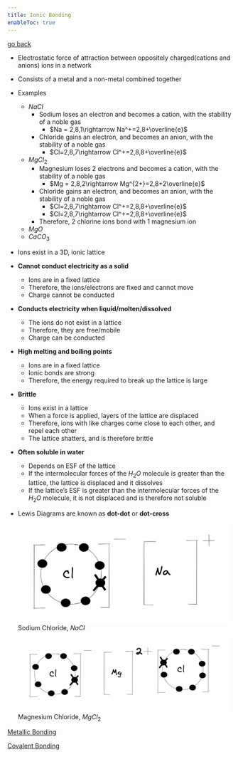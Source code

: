 ```yaml
---
title: Ionic Bonding
enableToc: true
---
```


[go back](Subjects/Chemistry.md)

-   Electrostatic force of attraction between oppositely charged(cations and anions) ions in a network
    
-   Consists of a metal and a non-metal combined together
    
-   Examples
    
    -   $NaCl$
        -   Sodium loses an electron and becomes a cation, with the stability of a noble gas
            -   $Na = 2,8,1\rightarrow Na^+=2,8+\overline{e}$
        -   Chloride gains an electron, and becomes an anion, with the stability of a noble gas
            -   $Cl=2,8,7\rightarrow Cl^+=2,8,8+\overline{e}$
    -   $MgCl_2$
        -   Magnesium loses 2 electrons and becomes a cation, with the stability of a noble gas
            -   $Mg = 2,8,2\rightarrow Mg^{2+}=2,8+2\overline{e}$
        -   Chloride gains an electron, and becomes an anion, with the stability of a noble gas
            -   $Cl=2,8,7\rightarrow Cl^+=2,8,8+\overline{e}$
            -   $Cl=2,8,7\rightarrow Cl^+=2,8,8+\overline{e}$
        -   Therefore, 2 chlorine ions bond with 1 magnesium ion
    -   $MgO$
    -   $CaCO_3$
-   Ions exist in a 3D, ionic lattice
    
-   **Cannot conduct electricity as a solid**
    
    -   Ions are in a fixed lattice
    -   Therefore, the ions/electrons are fixed and cannot move
    -   Charge cannot be conducted
-   **Conducts electricity when liquid/molten/dissolved**
    
    -   The ions do not exist in a lattice
    -   Therefore, they are free/mobile
    -   Charge can be conducted
-   ********************************High melting and boiling points********************************
    
    -   Ions are in a fixed lattice
    -   Ionic bonds are strong
    -   Therefore, the energy required to break up the lattice is large
-   ********************Brittle********************
    
    -   Ions exist in a lattice
    -   When a force is applied, layers of the lattice are displaced
    -   Therefore, ions with like charges come close to each other, and repel each other
    -   The lattice shatters, and is therefore brittle
-   ****Often soluble in water****
    
    -   Depends on ESF of the lattice
    -   If the intermolecular forces of the $H_2O$ molecule is greater than the lattice, the lattice is displaced and it dissolves
    -   If the lattice’s ESF is greater than the intermolecular forces of the $H_2O$ molecule, it is not displaced and is therefore not soluble
-   Lewis Diagrams are known as **dot-dot** or **dot-cross**
    
   
    ![](Images/nacl.png)
    Sodium Chloride, $NaCl$
   
    ![](Images/mgcl2.png)
    Magnesium Chloride, $MgCl_2$


[Metallic Bonding](11Chemistry/metal.md)

[Covalent Bonding](11Chemistry/covalent.md)
